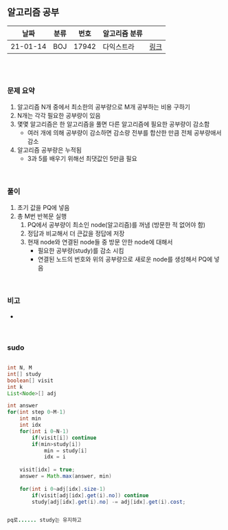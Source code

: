 ## 알고리즘 공부

| 날짜   | 분류 | 번호 | 알고리즘 분류 |                                          |
| ------ | ---- | ---- | ------------- | ---------------------------------------- |
| 21-01-14 |  BOJ  |  17942  |   다익스트라   | [링크](https://www.acmicpc.net/problem/17942) |


<br/><br/>

### 문제 요약 

1. 알고리즘 N개 중에서 최소한의 공부량으로 M개 공부하는 비용 구하기
2. N개는 각각 필요한 공부량이 있음 
3. 몇몇 알고리즘은 한 알고리즘을 풀면 다른 알고리즘에 필요한 공부량이 감소함
   - 여러 개에 의해 공부량이 감소하면 감소량 전부를 합산한 만큼 전체 공부량애서 감소
3. 알고리즘 공부량은 누적됨 
   - 3과 5를 배우기 위해선 최댓값인 5만큼 필요


<br/>

### 풀이

1. 초기 값을 PQ에 넣음 
2. 총 M번 반복문 실행
   1. PQ에서 공부량이 최소인 node(알고리즘)를 꺼냄 (방문한 적 없어야 함)
   2. 정답과 비교해서 더 큰값을 정답에 저장
   3. 현재 node와 연결된 node들 중 방문 안한 node에 대해서 
      - 필요한 공부량(study)를 감소 시킴
      - 연결된 노드의 번호와 위의 공부량으로 새로운 node를 생성해서 PQ에 넣음

<br/>

### 비고

- 


<br/>

### sudo

```java

int N, M
int[] study
boolean[] visit
int k
List<Node>[] adj

int answer
for(int step 0~M-1)
	int min 
	int idx
	for(int i 0~N-1)
		if(visit[i]) continue
		if(min>study[i])
			min = study[i]
			idx = i
	
	visit[idx] = true;
	answer = Math.max(answer, min)
	
	for(int i 0~adj[idx].size-1)
		if(visit[adj[idx].get(i).no]) continue
		study[adj[idx].get(i).no] -= adj[idx].get(i).cost;


pq로...... study는 유지하고 
















```